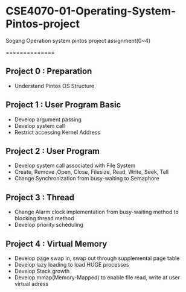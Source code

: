 # CSE4070-01-Operating-System-Pintos-project
Sogang Operation system pintos project assignment(0~4)

==============

## Project 0 : Preparation

- Understand Pintos OS Structure

## Project 1 : User Program Basic

- Develop argument passing
- Develop system call
- Restrict accessing Kernel Address

## Project 2 : User Program

- Develop system call associated with File System
- Create, Remove ,Open, Close, Filesize, Read, Write, Seek, Tell
- Change Synchronization from busy-waiting to Semaphore

## Project 3 : Thread

- Change Alarm clock implementation from busy-waiting method to blocking thread method
- Develop priority scheduling

## Project 4 : Virtual Memory

- Develop page swap in, swap out through supplemental page table
- Develop lazy loading to load HUGE processes
- Develop Stack growth
- Develop mmap(Memory-Mapped) to enable file read, write at user virtual adress
